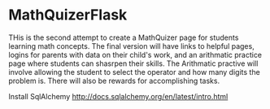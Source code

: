 # MathQuizerFlask
THis is the second attempt to create a MathQuizer page for students learning math concepts. The final version will have links to helpful pages, logins for parents with data on their child's work, and an arithmatic practice page where students can shasrpen their skills.
The Arithmatic practive will involve allowing the student to select the operator and how many digits the problem is. 
There will also be rewards for accomplishing tasks.


Install SqlAlchemy
http://docs.sqlalchemy.org/en/latest/intro.html